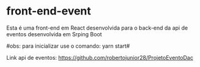 # front-end-event

Esta é uma front-end em React desenvolvida para o back-end da api de eventos desenvolvida em Srping Boot

#obs: para inicializar use o comando: yarn start#

Link api de eventos: https://github.com/robertojunior28/ProjetoEventoDac
